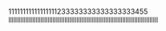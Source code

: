 11111111111111111233333333333333333455
llllllllllllllllllllllllllllllllllllllllllllllllllllllllllllllllllllllllllllllllllllllll
